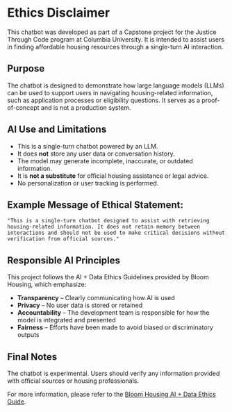 # Ethics Disclaimer

This chatbot was developed as part of a Capstone project for the Justice Through Code program at Columbia University. It is intended to assist users in finding affordable housing resources through a single-turn AI interaction.

## Purpose

The chatbot is designed to demonstrate how large language models (LLMs) can be used to support users in navigating housing-related information, such as application processes or eligibility questions. It serves as a proof-of-concept and is not a production system.

## AI Use and Limitations

- This is a single-turn chatbot powered by an LLM.
- It does **not** store any user data or conversation history.
- The model may generate incomplete, inaccurate, or outdated information.
- It is **not a substitute** for official housing assistance or legal advice.
- No personalization or user tracking is performed.

## Example Message of Ethical Statement:

```
"This is a single-turn chatbot designed to assist with retrieving housing-related information. It does not retain memory between interactions and should not be used to make critical decisions without verification from official sources."
```

## Responsible AI Principles

This project follows the AI + Data Ethics Guidelines provided by Bloom Housing, which emphasize:

- **Transparency** – Clearly communicating how AI is used
- **Privacy** – No user data is stored or retained
- **Accountability** – The development team is responsible for how the model is integrated and presented
- **Fairness** – Efforts have been made to avoid biased or discriminatory outputs

## Final Notes

The chatbot is experimental. Users should verify any information provided with official sources or housing professionals.

For more information, please refer to the [Bloom Housing AI + Data Ethics Guide](https://github.com/bloom-housing).

